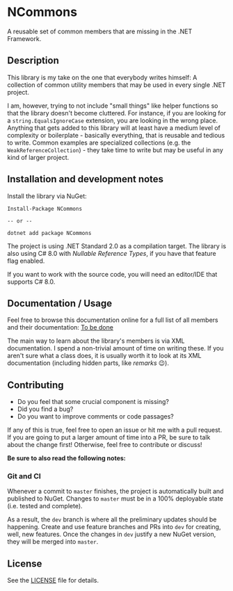 # NCommons

A reusable set of common members that are missing in the .NET Framework.


## Description

This library is my take on the one that everybody writes himself: 
A collection of common utility members that may be used in every single .NET project.

I am, however, trying to not include "small things" like helper functions so that the library
doesn't become cluttered.
For instance, if you are looking for a `string.EqualsIgnoreCase` extension, you are looking in the
wrong place.
Anything that gets added to this library will at least have a medium level of complexity or 
boilerplate - basically everything, that is reusable and tedious to write.
Common examples are specialized collections (e.g. the `WeakReferenceCollection`) - they take time to
write but may be useful in any kind of larger project.


## Installation and development notes

Install the library via NuGet:

```
Install-Package NCommons

-- or --

dotnet add package NCommons
```

The project is using .NET Standard 2.0 as a compilation target.
The library is also using C# 8.0 with *Nullable Reference Types*, if you have that feature flag
enabled.

If you want to work with the source code, you will need an editor/IDE that supports C# 8.0.


## Documentation / Usage

Feel free to browse this documentation online for a full list of all members and their documentation:
[To be done](./README)

The main way to learn about the library's members is via XML documentation.
I spend a non-trivial amount of time on writing these. If you aren't sure what a class does, it is
usually worth it to look at its XML documentation (including hidden parts, like *remarks* :wink:).


## Contributing

* Do you feel that some crucial component is missing?
* Did you find a bug?
* Do you want to improve comments or code passages?

If any of this is true, feel free to open an issue or hit me with a pull request.
If you are going to put a larger amount of time into a PR, be sure to talk about the change first!
Otherwise, feel free to contribute or discuss!

**Be sure to also read the following notes:**


### Git and CI

Whenever a commit to `master` finishes, the project is automatically built and published to NuGet.
Changes to `master` must be in a 100% deployable state (i.e. tested and complete).

As a result, the `dev` branch is where all the preliminary updates should be happening.
Create and use feature branches and PRs into `dev` for creating, well, new features. Once the
changes in `dev` justify a new NuGet version, they will be merged into `master`.


## License

See the [LICENSE](./LICENSE.md) file for details.